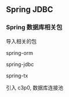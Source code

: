 ## Spring JDBC

### Spring 数据库相关包

导入相关的包

spring-orm

spring-jdbc

spring-tx



引入 c3p0, 数据库连接池



